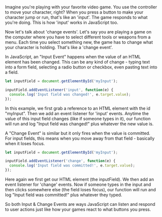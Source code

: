 Imagine you're playing with your favorite video game. You use the controller to move your character, right? When you press a button to make your character jump or run, that's like an 'input'. The game responds to what you're doing. This is how 'input' works in JavaScript too.

Now let's talk about 'change events'. Let's say you are playing a game on the computer where you have to select different tools or weapons from a menu. Each time you select something new, the game has to change what your character is holding. That's like a 'change event'. 

In JavaScript, an "Input Event" happens when the value of an HTML element has been changed. This can be any kind of change - typing text into a form field, selecting a radio button or checkbox, even pasting text into a field.

```javascript
let inputField = document.getElementById('myInput');

inputField.addEventListener('input', function(e) {
  console.log('Input field was changed!', e.target.value);
});
```

In this example, we first grab a reference to an HTML element with the id "myInput". Then we add an event listener for 'input' events. Anytime the value of this input field changes (like if someone types in it), our function will run and log "Input field was changed!" plus whatever the new value is.

A "Change Event" is similar but it only fires when the value is committed. For input fields, this means when you move away from that field - basically when it loses focus.

```javascript
let inputField = document.getElementById('myInput');

inputField.addEventListener('change', function(e) {
  console.log('Input field was committed!', e.target.value);
});
```

Here again we first get our HTML element (the inputField). We then add an event listener for 'change' events. Now if someone types in the input and then clicks somewhere else (the field loses focus), our function will run and log "Input field was committed!" plus whatever they typed.

So both Input & Change Events are ways JavaScript can listen and respond to user actions just like how your games react to what buttons you press.